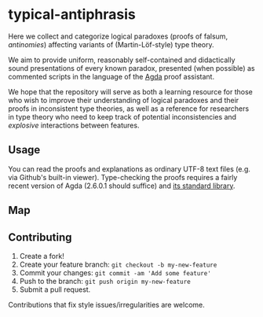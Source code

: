 # typical-antiphrasis

Here we collect and categorize logical paradoxes (proofs of falsum, *antinomies*) affecting variants of (Martin-Löf-style) type theory.

We aim to provide uniform, reasonably self-contained and didactically sound presentations of every known paradox, presented (when possible) as commented scripts in the language of the [Agda](https://agda.readthedocs.io/en/v2.6.0.1/getting-started/what-is-agda.html) proof assistant.

We hope that the repository will serve as both a learning resource for those who wish to improve their understanding of logical paradoxes and their proofs in inconsistent type theories, as well as a reference for researchers in type theory who need to keep track of potential inconsistencies and *explosive* interactions between features.

## Usage

You can read the proofs and explanations as ordinary UTF-8 text files (e.g. via Github's built-in viewer). Type-checking the proofs requires a fairly recent version of Agda (2.6.0.1 should suffice) and [its standard library](https://github.com/agda/agda-stdlib/releases/tag/v1.3).

## Map




## Contributing

1. Create a fork!
2. Create your feature branch: `git checkout -b my-new-feature`
3. Commit your changes: `git commit -am 'Add some feature'`
4. Push to the branch: `git push origin my-new-feature`
5. Submit a pull request.

Contributions that fix style issues/irregularities are welcome.
